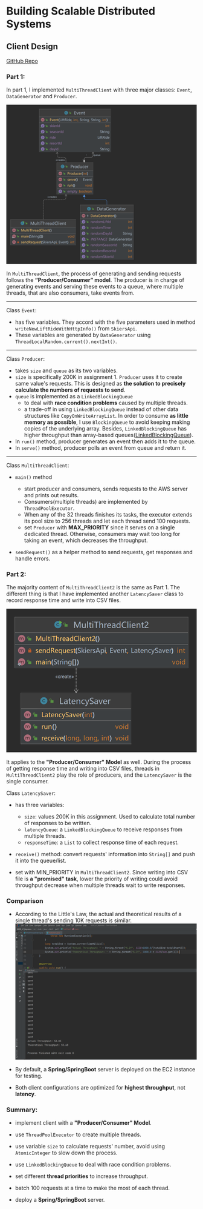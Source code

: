 # Building Scalable Distributed Systems
## Client Design

[GitHub Repo](https://github.com/thisIsGloriaWu/DistributedSystem)

### Part 1:

In part 1, I implemented `MultiThreadClient` with three major classes: `Event`, `DataGenerator` and `Producer`.

![Part1 Major Classes](https://github.com/thisIsGloriaWu/DistributedSystem/blob/main/6650_a1_jiayuewu/src/main/java/client/part1/part1.png)

In `MultiThreadClient`, the process of generating and sending requests follows the **“Producer/Consumer” model**. The producer is in charge of generating events and serving these events to a queue, where multiple threads, that are also consumers, take events from.

---
Class `Event`:

- has five variables. They accord with the five parameters used in method `writeNewLiftRideWithHttpInfo()` from `SkiersApi`. 
- These variables are generated by `DataGenerator` using `ThreadLocalRandom.current().nextInt()`.
---
Class `Producer`: 

- takes `size` and `queue` as its two variables. 
- `size` is specifically 200K in assignment 1. `Producer` uses it to create same value's requests. This is designed as **the solution to precisely calculate the numbers of requests to send**. 
- `queue` is implemented as a `LinkedBlockingQueue` 
  - to deal with **race condition problems** caused by multiple threads.
  - a trade-off in using `LinkedBlockingQueue` instead of other data structures like `CopyOnWriteArrayList`. In order to consume **as little memory as possible**, I use `BlockingQueue` to avoid keeping making copies of the underlying array. Besides, `LinkedBlockingQueue` has higher throughput than array-based queues([LinkedBlockingQueue](https://docs.oracle.com/en/java/javase/16/docs/api/java.base/java/util/concurrent/LinkedBlockingQueue.html)).
- In `run()` method, producer generates an event then adds it to the queue. 
- In `serve()` method, producer polls an event from queue and return it.
---
Class `MultiThreadClient`:

- `main()` method
  - start producer and consumers, sends requests to the AWS server and prints out results.
  - Consumers(multiple threads) are implemented by `ThreadPoolExecutor`.
  - When any of the 32 threads finishes its tasks, the executor extends its pool size to 256 threads and let each thread send 100 requests.
  - set `Producer` with **MAX_PRIORITY** since it serves on a single dedicated thread. Otherwise, consumers may wait too long for taking an event, which decreases the throughput.

- `sendRequest()` as a helper method to send requests, get responses and handle errors.


### Part 2:
The majority content of `MultiThreadClient2` is the same as Part 1. The different thing is that I have implemented another `LatencySaver` class to record response time and write into CSV files.

![Part 2 MultiThreadClient2 and LatencySaver](https://github.com/thisIsGloriaWu/DistributedSystem/blob/main/6650_a1_jiayuewu/src/main/java/client/part2/part2.png)

It applies to the **"Producer/Consumer" Model** as well. During the process of getting response time and writing into CSV files, threads in `MultiThreadClient2` play the role of producers, and the `LatencySaver` is the single consumer.

Class `LatencySaver`:

- has three variables: 
  - `size`: values 200K in this assignment. Used to calculate total number of responses to be written.
  - `latencyQueue`: a `LinkedBlockingQueue` to receive responses from multiple threads.
  - `responseTime`: a `List` to collect response time of each request.

- `receive()` method: convert requests' information into `String[]` and push it into the queue/list.

- set with MIN_PRIORITY in `MultiThreadClient2`. Since writing into CSV file is **a "promised" task**, lower the priority of writing could avoid throughput decrease when multiple threads wait to write responses.


### Comparison
- According to the Little's Law, the actual and theoretical results of a single thread's sending 10K requests is similar.
![Part 3 Little's Law test results](https://github.com/thisIsGloriaWu/DistributedSystem/blob/main/6650_a1_jiayuewu/src/main/java/client/test.PNG)

- By default, a **Spring/SpringBoot** server is deployed on the EC2 instance for testing.

- Both client configurations are optimized for **highest throughput**, not **latency**.

### Summary:
- implement client with a **"Producer/Consumer" Model**.

- use `ThreadPoolExecutor` to create multiple threads.

- use variable `size` to calculate requests' number, avoid using `AtomicInteger` to slow down the process.

- use `LinkedBlockingQueue` to deal with race condition problems.

- set different **thread priorities** to increase throughput.

- batch 100 requests at a time to make the most of each thread.

- deploy a **Spring/SpringBoot** server.
